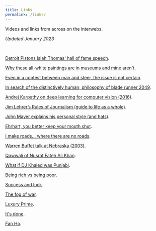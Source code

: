 ```yaml
---
title: Links
permalink: /links/
---
```


Videos and links from across on the interwebs.

<i>Updated January 2023</i>


<p>&nbsp;</p>

<a href="https://youtu.be/8VnW3EE-4Mo?t=287" target="_blank">Detroit Pistons Isiah Thomas' hall of fame speech</a>. 

<a href="https://www.youtube.com/watch?v=9aGRHOpMRUg&list=FLXJuURIK0_r_mGlRWSPkgCw&index=78&t=0s" target="_blank">Why these all-white paintings are in museums and mine aren't</a>. 

<a href="https://www.youtube.com/watch?v=Z6CRc2r9dM8&list=FLXJuURIK0_r_mGlRWSPkgCw&index=5&t=0s" target="_blank">Even in a contest between man and steer, the issue is not certain</a>. 

<a href="https://www.youtube.com/watch?v=O4etinsAy34&list=FLXJuURIK0_r_mGlRWSPkgCw&index=109&t=0s" target="_blank">In search of the distinctively human; philosophy of blade runner 2049</a>. 

<a href="https://www.youtube.com/watch?v=u6aEYuemt0M" target="_blank">Andrej Karpathy on deep learning for computer vision (2016)</a>. 

<a href="https://ethics.utep.edu/images/Jim_Lehrer_Rules_of_Journalism.pdf" target="_blank">Jim Lehrer’s Rules of Journalism (guide to life as a whole)</a>. 

<a href="https://www.youtube.com/watch?v=G4gjJoMi2vY" target="_blank">John Mayer explains his personal style (and hats)</a>. 

<a href= "https://youtu.be/tixOyiR8B-8" target="_blank">Ehrhart, you better keep your mouth shut</a>. 


<a href="https://youtu.be/s0MDY9fl-IA" target="_blank">I make roads... where there are no roads</a>.

<a href="https://www.youtube.com/watch?v=M-vQGxTFfPU&list=FLXJuURIK0_r_mGlRWSPkgCw&index=103&t=0s" target="_blank">Warren Buffet talk at Nebraska (2003)</a>.

<a href= "https://www.youtube.com/watch?v=ojIHZqvJpV0&list=FLXJuURIK0_r_mGlRWSPkgCw&index=64&t=0s" target="_blank">Qawwali of Nusrat Fateh Ali Khan</a>. 
 
<a href="https://www.youtube.com/watch?v=j-e2kIB3KJc&list=FLXJuURIK0_r_mGlRWSPkgCw&index=138" target="_blank">What if DJ Khaled was Punjabi</a>. 

<a href= "https://www.youtube.com/watch?v=ROfBLx6bLZI&list=FLXJuURIK0_r_mGlRWSPkgCw&index=44&t=0s" target="_blank">Being rich vs being poor</a>. 

<a href= "https://youtu.be/3LopI4YeC4I" target="_blank">Success and luck</a>. 

<a href= "https://youtu.be/SfPwR00HXM0" target="_blank">The fog of war</a>. 

<a href= "https://hbswk.hbs.edu/item/the-luxury-prime-how-luxury-changes-people" target="_blank">Luxury Prime</a>. 

<a href= "https://youtu.be/1_TuEO6Mttw" target="_blank">It's done</a>. 

<a href="https://www.youtube.com/watch?v=tmnXHPjhSIM&list=FLXJuURIK0_r_mGlRWSPkgCw&index=32&t=0s" target="_blank">Fan Ho</a>. 














